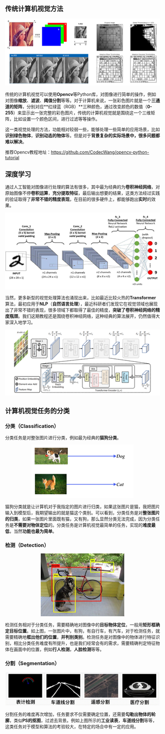 ## 传统计算机视觉方法

<div align="center">
<img src="assets/1.png">
</div>

传统的计算机视觉可以使用**Opencv**等Python库，对图像进行简单的操作，例如对图像**缩放**、**滤波**、**阈值分割**等等。对于计算机来说，一张彩色图片就是一个**三通道的矩阵**，分别对应**红绿蓝（RGB）**三种颜色，通过改变颜色的数值（**0-255**）来显示出一张完整的彩色图片，传统的计算机视觉就是围绕这一个三维矩阵，比如设置一个颜色区间，进行过滤等等操作。

这一类视觉处理的方法，功能相对较弱一些，能够处理一些简单的应用场景，比如**识别绿色物体**，**识别动态的物体**等。但是对于**背景复杂的实际场景中，很多问题都难以解决**。

推荐Opencv教程地址：https://github.com/CodecWang/opencv-python-tutorial

## 深度学习

通过人工智能对图像进行处理的算法有很多，其中最为经典的为**卷积神经网络**，对原始图像不停**卷积运算**，**充分提取特征**，最后输出想要的结果，这类方法经过实践的验证取得了**非常不错的精度表现**，在目前的很多硬件上，都能够跑出**实时**的效果。

<div align="center">
<img src="assets/2.png">
</div>

当然，更多新型的视觉处理算法也涌现出来，比如最近比较火热的**Transformer**算法，最初应用于**NLP**（**自然语言处理**），最近科研者们发现它在视觉领域也展现出了非常不错的表现，很多领域下都取得了最佳的精度，**突破了卷积神经网络的精度瓶颈**。我们这期教程还是围绕卷积神经网络，这种经典的算法展开，仍然值得大家深入地学习。

<div align="center">
<img src="assets/3.png">
</div>

## 计算机视觉任务的分类

### 分类（Classification）

分类任务是对整张图片进行分类，例如最为经典的**猫狗分类**。

<div align="center">
<img src="assets/4.png">
</div>

猫狗分类就是让计算机对于我指定的图片进行归类，如果这张图片是猫，我把图片输入到模型后，我期望输出的就是猫这个类别。可以看到，分类任务是对**整张图片的归类**，如果一张图片里面既有猫，又有狗，那么显然分类无法完成，因为分类任务是**不需要对物体定位**的。分类任务是计算机视觉最简单的任务，实现的**难度最低**，当然**功能也最为简单**。

### 检测（Detection）

<div align="center">
<img src="assets/5.png">
</div>

检测任务相对于分类任务，需要精确地对图像中的**目标物体定位**，一般用**矩形框确定目标位置**。如上图，一张图片中，有狗，有自行车，有汽车，对于检测任务，就需要精确地**框出他们的位置**，**并判别类别**。检测任务是对图像中的物体进行特征识别，相比分类任务难度有所提升，也是我们经常会有的需求，需要精确判定特征物体在画面中的位置，例如**行人检测**，**人脸检测**等等。

### 分割（Segmentation）

<div align="center">
<img src="assets/6.gif">
</div>


分割任务的难度再次增加，任务要求不仅需要确定位置，还需要**勾勒出物体的轮廓**，类似**PS的抠图**，过滤去背景。例如上图所示的**工业读表**，**车道线分割**等等，这类任务对于模型和算法的考验较大，在特定的场合中有一定的应用。

